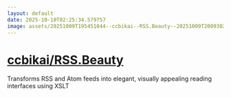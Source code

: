 ```yaml
---
layout: default
date: 2025-10-10T02:25:34.579757
image: assets/20251009T195451044--ccbikai--RSS.Beauty--20251009T200930229--cropped.png
---
```


# [ccbikai/RSS.Beauty](https://github.com/ccbikai/RSS.Beauty)

Transforms RSS and Atom feeds into elegant, visually appealing reading interfaces using XSLT
